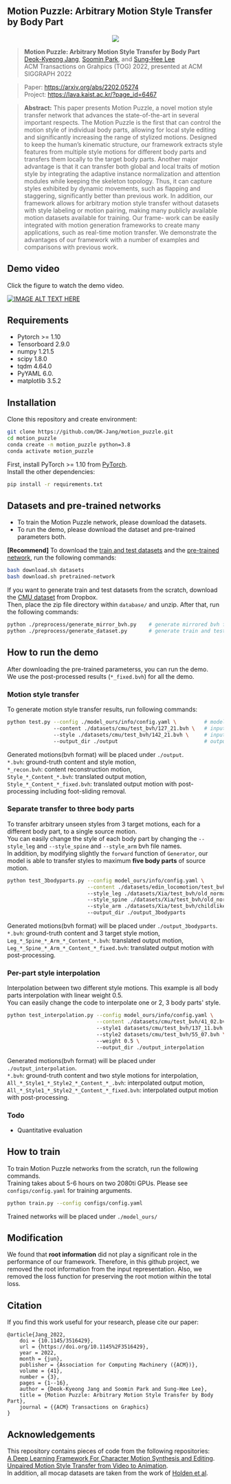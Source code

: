## Motion Puzzle: Arbitrary Motion Style Transfer by Body Part

<p align="center"><img src="images/teaser.gif" align="center"> <br></p>

> **Motion Puzzle: Arbitrary Motion Style Transfer by Body Part**<br>
> [Deok-Kyeong Jang](https://dk-jang.github.io/), [Soomin Park](https://github.com/soomean), and [Sung-Hee Lee](http://lava.kaist.ac.kr/?page_id=41)<br>
> ACM Transactions on Grahpics (TOG) 2022, presented at ACM SIGGRAPH 2022<br>

> Paper: https://arxiv.org/abs/2202.05274<br>
> Project: https://lava.kaist.ac.kr/?page_id=6467<br>

> **Abstract:** This paper presents Motion Puzzle, a novel motion style transfer network that advances the state-of-the-art in several important respects. The Motion Puzzle is the first that can control the motion style of individual body parts, allowing for local style editing and significantly increasing the range of stylized motions. Designed to keep the human’s kinematic structure, our framework extracts style features from multiple style motions for different body parts and transfers them locally to the target body parts. Another major advantage is that it can transfer both global and local traits of motion style by integrating the adaptive instance normalization and attention modules while keeping the skeleton topology. Thus, it can capture styles exhibited by dynamic movements, such as flapping and staggering, significantly better than previous work. In addition, our framework allows for arbitrary motion style transfer without datasets with style labeling or motion pairing, making many publicly available motion datasets available for training. Our frame- work can be easily integrated with motion generation frameworks to create many applications, such as real-time motion transfer. We demonstrate the advantages of our framework with a number of examples and comparisons with previous work.

## Demo video
Click the figure to watch the demo video. <br/>

[![IMAGE ALT TEXT HERE](images/Demo_video_img.png)](https://www.youtube.com/watch?v=aBXrGzlsY70)

## Requirements
- Pytorch >= 1.10
- Tensorboard 2.9.0
- numpy 1.21.5
- scipy 1.8.0
- tqdm 4.64.0
- PyYAML 6.0.
- matplotlib 3.5.2

## Installation
Clone this repository and create environment:

```bash
git clone https://github.com/DK-Jang/motion_puzzle.git
cd motion_puzzle
conda create -n motion_puzzle python=3.8
conda activate motion_puzzle
```
First, install PyTorch >= 1.10 from [PyTorch](https://pytorch.org/). \
Install the other dependencies:
```bash
pip install -r requirements.txt 
```

## Datasets and pre-trained networks
- To train the Motion Puzzle network, please download the datasets.
- To run the demo, please download the dataset and pre-trained parameters both.

<b>[Recommend]</b> To download the [train and test datasets](https://www.dropbox.com/s/91dgn3ktc1gdkrm/datasets.zip?dl=0) and the [pre-trained network](https://www.dropbox.com/s/73o0wu4z1f7y5k0/model_ours.zip?dl=0), run the following commands:

```bash
bash download.sh datasets
bash download.sh pretrained-network
```

If you want to generate train and test datasets from the scratch, download the [CMU dataset](https://www.dropbox.com/s/0fyj6d87po7ecqi/cmu.zip?dl=0) from Dropbox. \
Then, place the zip file directory within `database/` and unzip. After that, run the following commands:

```bash
python ./preprocess/generate_mirror_bvh.py    # generate mirrored bvh files
python ./preprocess/generate_dataset.py       # generate train and test dataset
```

## How to run the demo
After downloading the pre-trained parameterss, you can run the demo. \
We use the post-processed results (`*_fixed.bvh`) for all the demo.

### Motion style transfer
To generate motion style transfer results, run following commands:
```bash
python test.py --config ./model_ours/info/config.yaml \         # model configuration path
               --content ./datasets/cmu/test_bvh/127_21.bvh \   # input content bvh file
               --style ./datasets/cmu/test_bvh/142_21.bvh \     # input style bvh file
               --output_dir ./output                            # output directory
```
Generated motions(bvh format) will be placed under `./output`. <br>
`*.bvh`: ground-truth content and style motion, <br>
`*_recon.bvh`: content reconstruction motion, <br>
`Style_*_Content_*.bvh`: translated output motion, <br>
`Style_*_Content_*_fixed.bvh`: translated output motion with post-processing including foot-sliding removal. <br>

### Separate transfer to three body parts 
To transfer arbitrary unseen styles from 3 target motions, each for a different body part, to a single source motion. \
You can easily change the style of each body part by changing the `--style_leg` and `--style_spine` and `--style_arm` bvh file names. \
In addition, by modifying slightly the `forward` function of `Generator`, our model is able to transfer styles to maximum **five body parts** of source motion.
```bash
python test_3bodyparts.py --config model_ours/info/config.yaml \
                          --content ./datasets/edin_locomotion/test_bvh/locomotion_walk_sidestep_000_000.bvh \   # input content bvh file
                          --style_leg ./datasets/Xia/test_bvh/old_normal_walking_002.bvh \     # input style leg bvh file
                          --style_spine ./datasets/Xia/test_bvh/old_normal_walking_002.bvh \   # input style spine bvh file
                          --style_arm ./datasets/Xia/test_bvh/childlike_running_003.bvh \      # input style arm bvh file
                          --output_dir ./output_3bodyparts
```
Generated motions(bvh format) will be placed under `./output_3bodyparts`. <br>
`*.bvh`: ground-truth content and 3 target style motion, <br>
`Leg_*_Spine_*_Arm_*_Content_*.bvh`: translated output motion, <br>
`Leg_*_Spine_*_Arm_*_Content_*_fixed.bvh`: translated output motion with post-processing. <br>

### Per-part style interpolation
Interpolation between two different style motions. This example is all body parts interpolation with linear weight 0.5. \
You can easily change the code to interpolate one or 2, 3 body parts' style.
```bash
python test_interpolation.py --config model_ours/info/config.yaml \
                             --content ./datasets/cmu/test_bvh/41_02.bvh \   # input content bvh file
                             --style1 datasets/cmu/test_bvh/137_11.bvh \     # input style1 bvh file
                             --style2 datasets/cmu/test_bvh/55_07.bvh \      # input style2 bvh file
                             --weight 0.5 \                                  # interpolation weight
                             --output_dir ./output_interpolation
```
Generated motions(bvh format) will be placed under `./output_interpolation`. <br>
`*.bvh`: ground-truth content and two style motions for interpolation, <br>
`All_*_Style1_*_Style2_*_Content_*_.bvh`:  interpolated output motion, <br>
`All_*_Style1_*_Style2_*_Content_*_fixed.bvh`: interpolated output motion with post-processing. <br>

### Todo
- Quantitative evaluation


## How to train
To train Motion Puzzle networks from the scratch, run the following commands. \
Training takes about 5-6 hours on two 2080ti GPUs. Please see `configs/config.yaml` for training arguments.
```bash
python train.py --config configs/config.yaml
```
Trained networks will be placed under `./model_ours/`

## Modification
We found that **root information** did not play a significant role in the performance of our framework. Therefore, in this github project, we removed the root information from the input representation. Also, we removed the loss function for preserving the root motion within the total loss.

## Citation
If you find this work useful for your research, please cite our paper:

```
@article{Jang_2022,
	doi = {10.1145/3516429},
	url = {https://doi.org/10.1145%2F3516429},
	year = 2022,
	month = {jun},
	publisher = {Association for Computing Machinery ({ACM})},
	volume = {41},
	number = {3},
	pages = {1--16},
	author = {Deok-Kyeong Jang and Soomin Park and Sung-Hee Lee},
	title = {Motion Puzzle: Arbitrary Motion Style Transfer by Body Part},
	journal = {{ACM} Transactions on Graphics}
}
```

## Acknowledgements
This repository contains pieces of code from the following repositories: \
[A Deep Learning Framework For Character Motion Synthesis and Editing](http://theorangeduck.com/page/deep-learning-framework-character-motion-synthesis-and-editing). \
[Unpaired Motion Style Transfer from Video to Animation](https://github.com/DeepMotionEditing/deep-motion-editing). \
In addition, all mocap datasets are taken from the work of [Holden et al](http://theorangeduck.com/page/deep-learning-framework-character-motion-synthesis-and-editing).


